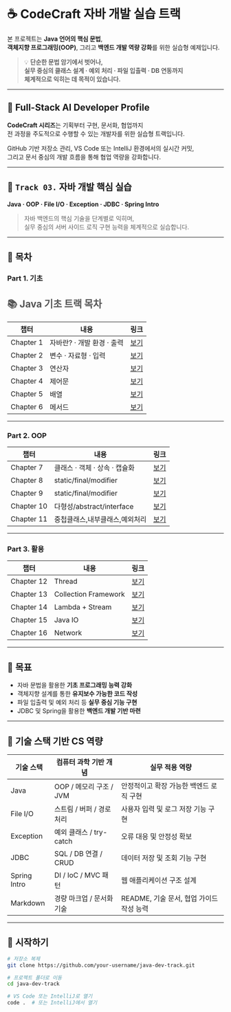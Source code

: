 # ☕️ CodeCraft 자바 개발 실습 트랙

본 프로젝트는 **Java 언어의 핵심 문법**,  
**객체지향 프로그래밍(OOP)**, 그리고 **백엔드 개발 역량 강화**를 위한 실습형 예제입니다.

> 💡 **단순한 문법 암기에서 벗어나,  
> 실무 중심의 클래스 설계 · 예외 처리 · 파일 입출력 · DB 연동까지  
> 체계적으로 익히는 데 목적이 있습니다.**

---

## 📌 Full-Stack AI Developer Profile

**CodeCraft 시리즈**는 기획부터 구현, 문서화, 협업까지  
전 과정을 주도적으로 수행할 수 있는 개발자를 위한 실습형 트랙입니다.

GitHub 기반 저장소 관리, VS Code 또는 IntelliJ 환경에서의 실시간 커밋,  
그리고 문서 중심의 개발 흐름을 통해 협업 역량을 강화합니다.

---

## 📌 `Track 03.` 자바 개발 핵심 실습  
**Java · OOP · File I/O · Exception · JDBC · Spring Intro**

> 자바 백엔드의 핵심 기술을 단계별로 익히며,  
> 실무 중심의 서버 사이드 로직 구현 능력을 체계적으로 실습합니다.

---

## 📌 목차

### Part 1. 기초

<!-- _class: cover-java -->
<h2 style="font-size:1.6em; color:#555;">📚 Java 기초 트랙 목차</h2>


| 챕터 | 내용 | 링크 |
|------|------|------|
| Chapter 1 | 자바란? · 개발 환경 · 출력 |  [보기](https://sally03915.github.io/stackventure_250825/003_java/marp003_1_setting_println_input_java)|
| Chapter 2 | 변수 · 자료형 · 입력 |  [보기](https://sally03915.github.io/stackventure_250825/003_java/marp003_2_var_type_scanner)|
| Chapter 3 | 연산자 | [보기](https://sally03915.github.io/stackventure_250825/003_java/marp003_3_operator)|
| Chapter 4 | 제어문 | [보기](https://sally03915.github.io/stackventure_250825/003_java/marp003_4_제어문) |
| Chapter 5 | 배열 | [보기](https://sally03915.github.io/stackventure_250825/003_java/marp003_5_array)  |
| Chapter 6 | 메서드 | [보기](https://sally03915.github.io/stackventure_250825/003_java/marp003_6_method)  |



---

### Part 2. OOP

| 챕터 | 내용 | 링크 |
|------|------|------|
| Chapter 7 | 클래스 · 객체 · 상속 · 캡슐화 | [보기](https://sally03915.github.io/stackventure_250825/003_java/marp003_7_oop)  |
| Chapter 8 | static/final/modifier |[보기](https://sally03915.github.io/stackventure_250825/003_java/marp003_8_static_final_modifier)  |
| Chapter 9 | static/final/modifier | [보기](https://sally03915.github.io/stackventure_250825/marp003_9_classArray_extends)  |
| Chapter 10 | 다형성/abstract/interface | [보기](https://sally03915.github.io/stackventure_250825/marp003_10_interface) |
| Chapter 11 | 중첩클래스,내부클래스,예외처리 | [보기](https://sally03915.github.io/stackventure_250825/003_java/marp003_11_nexted_class)  |

---

### Part 3. 활용

| 챕터 | 내용 | 링크 |
|------|------|------|
| Chapter 12 | Thread |[보기](https://sally03915.github.io/stackventure_250825/marp003_12_thread)  |
| Chapter 13 | Collection Framework | [보기](https://sally03915.github.io/stackventure_250825/marp003_13_collection)  |
| Chapter 14 | Lambda + Stream | [보기](https://sally03915.github.io/stackventure_250825/003_java/marp003_14_lambda_stream)  |
| Chapter 15 | Java IO| [보기](https://sally03915.github.io/stackventure_250825/003_java/marp003_15_IO)  |
| Chapter 16 | Network | [보기](https://sally03915.github.io/stackventure_250825/003_java/marp003_16_network)  |

---

## 📌 목표  
- 자바 문법을 활용한 **기초 프로그래밍 능력 강화**  
- 객체지향 설계를 통한 **유지보수 가능한 코드 작성**  
- 파일 입출력 및 예외 처리 등 **실무 중심 기능 구현**  
- JDBC 및 Spring을 활용한 **백엔드 개발 기반 마련**

---

## 📌 기술 스택 기반 CS 역량

| 기술 스택     | 컴퓨터 과학 기반 개념       | 실무 적용 역량 |
|---------------|-----------------------------|----------------|
| Java          | OOP / 메모리 구조 / JVM     | 안정적이고 확장 가능한 백엔드 로직 구현 |
| File I/O      | 스트림 / 버퍼 / 경로 처리   | 사용자 입력 및 로그 저장 기능 구현 |
| Exception     | 예외 클래스 / try-catch     | 오류 대응 및 안정성 확보 |
| JDBC          | SQL / DB 연결 / CRUD        | 데이터 저장 및 조회 기능 구현 |
| Spring Intro  | DI / IoC / MVC 패턴         | 웹 애플리케이션 구조 설계 |
| Markdown      | 경량 마크업 / 문서화 기술   | README, 기술 문서, 협업 가이드 작성 능력 |

---

## 📌 시작하기

```bash
# 저장소 복제
git clone https://github.com/your-username/java-dev-track.git

# 프로젝트 폴더로 이동
cd java-dev-track

# VS Code 또는 IntelliJ로 열기
code .  # 또는 IntelliJ에서 열기
